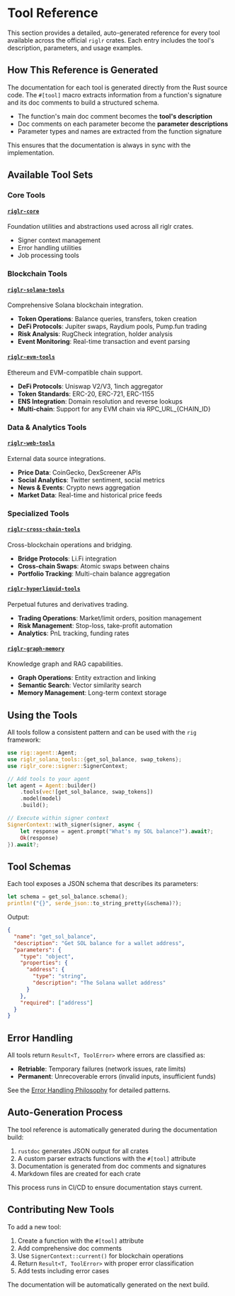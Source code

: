 # Tool Reference

This section provides a detailed, auto-generated reference for every tool available across the official `riglr` crates. Each entry includes the tool's description, parameters, and usage examples.

## How This Reference is Generated

The documentation for each tool is generated directly from the Rust source code. The `#[tool]` macro extracts information from a function's signature and its doc comments to build a structured schema.

- The function's main doc comment becomes the **tool's description**
- Doc comments on each parameter become the **parameter descriptions**
- Parameter types and names are extracted from the function signature

This ensures that the documentation is always in sync with the implementation.

## Available Tool Sets

### Core Tools

#### [`riglr-core`](riglr-core.md)
Foundation utilities and abstractions used across all riglr crates.
- Signer context management
- Error handling utilities
- Job processing tools

### Blockchain Tools

#### [`riglr-solana-tools`](riglr-solana-tools.md)  
Comprehensive Solana blockchain integration.
- **Token Operations**: Balance queries, transfers, token creation
- **DeFi Protocols**: Jupiter swaps, Raydium pools, Pump.fun trading
- **Risk Analysis**: RugCheck integration, holder analysis
- **Event Monitoring**: Real-time transaction and event parsing

#### [`riglr-evm-tools`](riglr-evm-tools.md)
Ethereum and EVM-compatible chain support.
- **DeFi Protocols**: Uniswap V2/V3, 1inch aggregator
- **Token Standards**: ERC-20, ERC-721, ERC-1155
- **ENS Integration**: Domain resolution and reverse lookups
- **Multi-chain**: Support for any EVM chain via RPC_URL_{CHAIN_ID}

### Data & Analytics Tools

#### [`riglr-web-tools`](riglr-web-tools.md)
External data source integrations.
- **Price Data**: CoinGecko, DexScreener APIs
- **Social Analytics**: Twitter sentiment, social metrics
- **News & Events**: Crypto news aggregation
- **Market Data**: Real-time and historical price feeds

### Specialized Tools

#### [`riglr-cross-chain-tools`](riglr-cross-chain-tools.md)
Cross-blockchain operations and bridging.
- **Bridge Protocols**: Li.Fi integration
- **Cross-chain Swaps**: Atomic swaps between chains
- **Portfolio Tracking**: Multi-chain balance aggregation

#### [`riglr-hyperliquid-tools`](riglr-hyperliquid-tools.md)
Perpetual futures and derivatives trading.
- **Trading Operations**: Market/limit orders, position management
- **Risk Management**: Stop-loss, take-profit automation
- **Analytics**: PnL tracking, funding rates

#### [`riglr-graph-memory`](riglr-graph-memory.md)
Knowledge graph and RAG capabilities.
- **Graph Operations**: Entity extraction and linking
- **Semantic Search**: Vector similarity search
- **Memory Management**: Long-term context storage

## Using the Tools

All tools follow a consistent pattern and can be used with the `rig` framework:

```rust
use rig::agent::Agent;
use riglr_solana_tools::{get_sol_balance, swap_tokens};
use riglr_core::signer::SignerContext;

// Add tools to your agent
let agent = Agent::builder()
    .tools(vec![get_sol_balance, swap_tokens])
    .model(model)
    .build();

// Execute within signer context
SignerContext::with_signer(signer, async {
    let response = agent.prompt("What's my SOL balance?").await?;
    Ok(response)
}).await?;
```

## Tool Schemas

Each tool exposes a JSON schema that describes its parameters:

```rust
let schema = get_sol_balance.schema();
println!("{}", serde_json::to_string_pretty(&schema)?);
```

Output:
```json
{
  "name": "get_sol_balance",
  "description": "Get SOL balance for a wallet address",
  "parameters": {
    "type": "object",
    "properties": {
      "address": {
        "type": "string",
        "description": "The Solana wallet address"
      }
    },
    "required": ["address"]
  }
}
```

## Error Handling

All tools return `Result<T, ToolError>` where errors are classified as:
- **Retriable**: Temporary failures (network issues, rate limits)
- **Permanent**: Unrecoverable errors (invalid inputs, insufficient funds)

See the [Error Handling Philosophy](../concepts/error-handling.md) for detailed patterns.

## Auto-Generation Process

The tool reference is automatically generated during the documentation build:

1. `rustdoc` generates JSON output for all crates
2. A custom parser extracts functions with the `#[tool]` attribute
3. Documentation is generated from doc comments and signatures
4. Markdown files are created for each crate

This process runs in CI/CD to ensure documentation stays current.

## Contributing New Tools

To add a new tool:

1. Create a function with the `#[tool]` attribute
2. Add comprehensive doc comments
3. Use `SignerContext::current()` for blockchain operations
4. Return `Result<T, ToolError>` with proper error classification
5. Add tests including error cases

The documentation will be automatically generated on the next build.